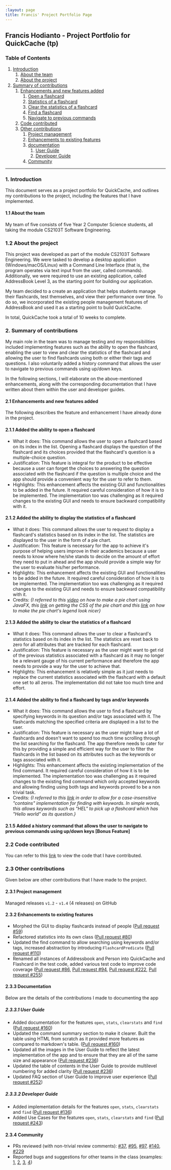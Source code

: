 ```yaml
---
:layout: page
title: Francis' Project Portfolio Page
---
```


<link rel="stylesheet" href="PPP.css">

## Francis Hodianto - Project Portfolio for QuickCache (tp)

### Table of Contents

1. [Introduction](#introduction)
	1. [About the team](#about-the-team)
	2. [About the project](#about-the-project)
2. [Summary of contributions](#summary-of-contributions)
	1. [Enhancements and new features added](#enhancements-and-new-features-added)
		1. [Open a flashcard](#open-a-flashcard) 
		2. [Statistics of a flashcard](#statistics-of-a-flashcard)
		3. [Clear the statistics of a flashcard](#clear-the-statistics-of-a-flashcard)
		4. [Find a flashcard](#find-a-flashcard)
		5. [Navigate to previous commands](#navigate-to-previous-commands)
	2. [Code contributed](#code-contributed)
	3. [Other contributions](#other-contributions)
		1. [Project management](#project-management) 
		2. [Enhancements to existing features](#enhancements-to-existing-features)
		3. [documentation](#documentation)
			1. [User Guide](#user-guide)
			2. [Developer Guide](#developer-guide)
		4. [Community](#community)

---

<a name="introduction"></a>
### 1. Introduction

This document serves as a project portfolio for QuickCache, and outlines my contributions to the project, including the features that I have implemented.

<a name="about-the-team"></a>
#### 1.1 About the team

My team of five consists of  five Year 2 Computer Science students, all taking the module CS2103T Software Engineering.

<a name="about-the-project"></a>
### 1.2 About the project

This project was developed as part of the module CS2103T Software Engineering. We were tasked to develop a desktop application (Windows/macOS/Linux) with a Command Line Interface (that is, the program operates via text input from the user, called commands). Additionally, we were required to use an existing application, called AddressBook Level 3, as the starting point for building our application.

My team decided to a create an application that helps students manage their flashcards, test themselves, and view their performance over time. To do so, we incorporated the existing people management features of AddressBook and used it as a starting point to build QuickCache.

In total, QuickCache took a total of 10 weeks to complete.

<a name="summary-of-contributions"></a>
### 2. Summary of contributions

My main role in the team was to manage testing and my responsibilities included implementing features such as the ability to open the flashcard, enabling the user to view and clear the statistics of the flashcard and allowing the user to find flashcards using both or either their tags and questions. I also voluntarily added a history command that allows the user to navigate to previous commands using up/down keys.

In the following sections, I will elaborate on the above-mentioned enhancements, along with the corresponding documentation that I have written about them within the user and developer guides.

<a name="enhancements-and-new-features-added"></a>
#### 2.1 Enhancements and new features added

The following describes the feature and enhancement I have already done in the project.

<a name="open-a-flashcard"></a>
#### 2.1.1 Added the ability to open a flashcard

* What it does: This command allows the user to open a flashcard based on its index in the list. Opening a flashcard displays the question of the flashcard and its choices provided that the flashcard's question is a multiple-choice question.
* Justification: This feature is integral for the product to be effective because a user can forget the choices to answering the question associated with the flashcard if the question is multiple choice and the app should provide a convenient way for the user to refer to them.
* Highlights: This enhancement affects the existing GUI and functionalities to be added in the future. It required careful consideration of how it is to be implemented. The implementation too was challenging as it required changes to the existing GUI and needs to ensure backward compatibility with it.

<a name="statistics-of-a-flashcard"></a>
#### 2.1.2 Added the ability to display the statistics of a flashcard
* What it does: This command allows the user to request to display a flashcard's statistics based on its index in the list. The statistics are displayed to the user in the form of a pie chart.
* Justification: This feature is necessary for the app to achieve it's purpose of helping users improve in their academics because a user needs to know where he/she stands to decide on the amount of effort they need to put in ahead and the app should provide a simple way for the user to evaluate his/her performance.
* Highlights: This enhancement affects the existing GUI and functionalities to be added in the future. It required careful consideration of how it is to be implemented. The implementation too was challenging as it required changes to the existing GUI and needs to ensure backward compatibility with it.
* Credits: *{I referred to this [video](https://www.youtube.com/watch?v=bpHmrgvpEDQ) on how to make a pie chart using JavaFX, this [link](https://stackoverflow.com/questions/43433639/set-javafx-piechart-label-color-via-css) on getting the CSS of the pie chart and this [link](https://gist.github.com/jewelsea/1422628) on how to make the pie chart's legend look nicer}*

<a name="clear-the-statistics-of-a-flashcard"></a>
#### 2.1.3 Added the ability to clear the statistics of a flashcard
* What it does: This command allows the user to clear a flashcard's statistics based on its index in the list. The statistics are reset back to zero for all attributes that are tracked for each flashcard.
* Justification: This feature is necessary as the user might want to get rid of the previous statistics associated with a flashcard as it may no longer be a relevant gauge of his current performance and therefore the app needs to provide a way for the user to achieve that.
* Highlights: This enhancement is relatively simple as it just needs to replace the current statistics associated with the flashcard with a default one set to all zeros. The implementation did not take too much time and effort.

<a name="find-a-flashcard"></a>
#### 2.1.4 Added the ability to find a flashcard by tags and/or keywords
* What it does: This command allows the user to find a flashcard by specifying keywords in its question and/or tags associated with it. The flashcards matching the specified criteria are displayed in a list to the user.
* Justification: This feature is necessary as the user might have a lot of flashcards and doesn't want to spend too much time scrolling through the list searching for the flashcard. The app therefore needs to cater for this by providing a simple and efficient way for the user to filter the flashcards in the list based on its attributes such as the keywords or tags associated with it.
* Highlights: This enhancement affects the existing implementation of the find command. It required careful consideration of how it is to be implemented. The implementation too was challenging as it required changes to the existing find command which only accepted keywords and allowing finding using both tags and keywords proved to be a non trivial task.
* Credits: *{I referred to this [link](https://stackoverflow.com/questions/86780) in order to allow for a case-insensitive "contains" implementation for finding with keywords. In simple words, this allows keywords such as "HEL" to pick up a flashcard which has "Hello world" as its question.}*

<a name="navigate-to-previous-commands"></a>
#### 2.1.5  Added a history command that allows the user to navigate to previous commands using up/down keys [Bonus Feature]

<a name="code-contributed"></a>
### 2.2 Code contributed

You can refer to this [link](https://nus-cs2103-ay2021s1.github.io/tp-dashboard/#breakdown=true&search=fh-30&sort=groupTitle&sortWithin=title&since=2020-08-14&timeframe=commit&mergegroup=&groupSelect=groupByRepos&checkedFileTypes=docs~functional-code~test-code~other&tabOpen=true&tabType=authorship&tabAuthor=FH-30&tabRepo=AY2021S1-CS2103T-T13-2%2Ftp%5Bmaster%5D&authorshipIsMergeGroup=false&authorshipFileTypes=docs~functional-code~test-code~other) to view the code that I have contributed.

<a name="other-contributions"></a>
### 2.3 Other contributions

Given below are other contributions that I have made to the project.

<a name="project-management"></a>
#### 2.3.1 Project management

Managed releases `v1.2` - `v1.4` (4 releases) on GitHub

<a name="enhancements-to-existing-features"></a>
#### 2.3.2 Enhancements to existing features

* Morphed the GUI to display flashcards instead of people ([Pull request \#59](https://github.com/AY2021S1-CS2103T-T13-2/tp/pull/59))
* Refactored statistics into its own class ([Pull request \#80](https://github.com/AY2021S1-CS2103T-T13-2/tp/pull/80))
* Updated the find command to allow searching using keywords and/or tags, increased abstraction by introducing `FlashcardPredicate` ([Pull request \#110](https://github.com/AY2021S1-CS2103T-T13-2/tp/pull/110))
* Renamed all instances of Addressbook and Person into QuickCache and Flashcard in the test code, added various test code to improve code coverage ([Pull request \#86](https://github.com/AY2021S1-CS2103T-T13-2/tp/pull/86), [Pull request \#94](https://github.com/AY2021S1-CS2103T-T13-2/tp/pull/94), [Pull request \#222](https://github.com/AY2021S1-CS2103T-T13-2/tp/pull/222), [Pull request \#255](https://github.com/AY2021S1-CS2103T-T13-2/tp/pull/255))

<a name="documentation"></a>
#### 2.3.3 Documentation

Below are the details of the contributions I made to documenting the app

<a name="user-guide"></a>
##### 2.3.3.1 User Guide

* Added documentation for the features `open`, `stats`, `clearstats` and `find` ([Pull request \#160](https://github.com/AY2021S1-CS2103T-T13-2/tp/pull/160))
* Updated the command summary section to make it clearer. Built the table using HTML from scratch as it provided more features as compared to markdown's table. ([Pull request \#160](https://github.com/AY2021S1-CS2103T-T13-2/tp/pull/160))
* Updated all the images in the User Guide to reflect the latest implementation of the app and to ensure that they are all of the same size and appearance ([Pull request \#236](https://github.com/AY2021S1-CS2103T-T13-2/tp/pull/236))
* Updated the table of contents in the User Guide to provide multilevel numbering for added clarity ([Pull request \#236](https://github.com/AY2021S1-CS2103T-T13-2/tp/pull/236))
* Updated FAQ section of User Guide to improve user experience ([Pull request \#252](https://github.com/AY2021S1-CS2103T-T13-2/tp/pull/252))

<a name="developer-guide"></a>
##### 2.3.3.2 Developer Guide

* Added implementation details for the features `open`, `stats`, `clearstats` and `find` ([Pull request \#136](https://github.com/AY2021S1-CS2103T-T13-2/tp/pull/136))
* Added Use Cases for the features `open`, `stats`, `clearstats` and `find` ([Pull request \#243](https://github.com/AY2021S1-CS2103T-T13-2/tp/pull/243))

<a name="community"></a>
#### 2.3.4 Community

* PRs reviewed (with non-trivial review comments): [\#37](https://github.com/AY2021S1-CS2103T-T13-2/tp/pull/37), [\#95](https://github.com/AY2021S1-CS2103T-T13-2/tp/pull/95), [\#97](https://github.com/AY2021S1-CS2103T-T13-2/tp/pull/97), [\#140](https://github.com/AY2021S1-CS2103T-T13-2/tp/pull/140), [\#229](https://github.com/AY2021S1-CS2103T-T13-2/tp/pull/229)
* Reported bugs and suggestions for other teams in the class (examples: [1](https://github.com/FH-30/ped/issues/1), [2](https://github.com/FH-30/ped/issues/2), [3](https://github.com/FH-30/ped/issues/3), [4](https://github.com/FH-30/ped/issues/4))
